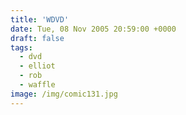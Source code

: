 ```yaml
---
title: 'WDVD'
date: Tue, 08 Nov 2005 20:59:00 +0000
draft: false
tags:
  - dvd
  - elliot
  - rob
  - waffle
image: /img/comic131.jpg
---
```


